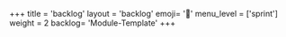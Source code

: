 +++
title = 'backlog'
layout = 'backlog'
emoji= '🥞'
menu_level = ['sprint']
weight = 2
backlog= 'Module-Template'
+++
